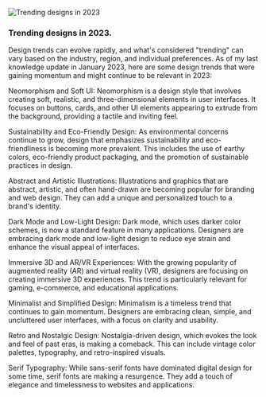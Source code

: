 ![Trending designs in 2023](/images/blog-image-1.jpg)

### Trending designs in 2023.

Design trends can evolve rapidly, and what's considered "trending" can vary based on the industry, region, and individual preferences. As of my last knowledge update in January 2023, here are some design trends that were gaining momentum and might continue to be relevant in 2023:

Neomorphism and Soft UI: Neomorphism is a design style that involves creating soft, realistic, and three-dimensional elements in user interfaces. It focuses on buttons, cards, and other UI elements appearing to extrude from the background, providing a tactile and inviting feel.

Sustainability and Eco-Friendly Design: As environmental concerns continue to grow, design that emphasizes sustainability and eco-friendliness is becoming more prevalent. This includes the use of earthy colors, eco-friendly product packaging, and the promotion of sustainable practices in design.

Abstract and Artistic Illustrations: Illustrations and graphics that are abstract, artistic, and often hand-drawn are becoming popular for branding and web design. They can add a unique and personalized touch to a brand's identity.

Dark Mode and Low-Light Design: Dark mode, which uses darker color schemes, is now a standard feature in many applications. Designers are embracing dark mode and low-light design to reduce eye strain and enhance the visual appeal of interfaces.

Immersive 3D and AR/VR Experiences: With the growing popularity of augmented reality (AR) and virtual reality (VR), designers are focusing on creating immersive 3D experiences. This trend is particularly relevant for gaming, e-commerce, and educational applications.

Minimalist and Simplified Design: Minimalism is a timeless trend that continues to gain momentum. Designers are embracing clean, simple, and uncluttered user interfaces, with a focus on clarity and usability.

Retro and Nostalgic Design: Nostalgia-driven design, which evokes the look and feel of past eras, is making a comeback. This can include vintage color palettes, typography, and retro-inspired visuals.

Serif Typography: While sans-serif fonts have dominated digital design for some time, serif fonts are making a resurgence. They add a touch of elegance and timelessness to websites and applications.